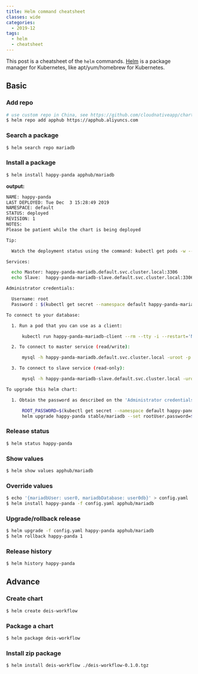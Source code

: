 ```yaml
---
title: Helm command cheatsheet
classes: wide
categories:
  - 2019-12
tags:
  - helm
  - cheatsheet
---
```


This post is a cheatsheet of the `helm` commands. [Helm](https://helm.sh/) is a package manager for Kubernetes, like apt/yum/homebrew for Kubernetes.

## Basic

### Add repo

```bash
# use custom repo in China, see https://github.com/cloudnativeapp/charts
$ helm repo add apphub https://apphub.aliyuncs.com
```

### Search a package

```bash
$ helm search repo mariadb
```

### Install a package

```bash
$ helm install happy-panda apphub/mariadb
```

**output:**

```bash
NAME: happy-panda
LAST DEPLOYED: Tue Dec  3 15:28:49 2019
NAMESPACE: default
STATUS: deployed
REVISION: 1
NOTES:
Please be patient while the chart is being deployed

Tip:

  Watch the deployment status using the command: kubectl get pods -w --namespace default -l release=happy-panda

Services:

  echo Master: happy-panda-mariadb.default.svc.cluster.local:3306
  echo Slave:  happy-panda-mariadb-slave.default.svc.cluster.local:3306

Administrator credentials:

  Username: root
  Password : $(kubectl get secret --namespace default happy-panda-mariadb -o jsonpath="{.data.mariadb-root-password}" | base64 --decode)

To connect to your database:

  1. Run a pod that you can use as a client:

      kubectl run happy-panda-mariadb-client --rm --tty -i --restart='Never' --image  docker.io/bitnami/mariadb:10.3.20-debian-9-r0 --namespace default --command -- bash

  2. To connect to master service (read/write):

      mysql -h happy-panda-mariadb.default.svc.cluster.local -uroot -p my_database

  3. To connect to slave service (read-only):

      mysql -h happy-panda-mariadb-slave.default.svc.cluster.local -uroot -p my_database

To upgrade this helm chart:

  1. Obtain the password as described on the 'Administrator credentials' section and set the 'rootUser.password' parameter as shown below:

      ROOT_PASSWORD=$(kubectl get secret --namespace default happy-panda-mariadb -o jsonpath="{.data.mariadb-root-password}" | base64 --decode)
      helm upgrade happy-panda stable/mariadb --set rootUser.password=$ROOT_PASSWORD
```

### Release status

```bash
$ helm status happy-panda
```

### Show values

```bash
$ helm show values apphub/mariadb
```

### Override values

```bash
$ echo '{mariadbUser: user0, mariadbDatabase: user0db}' > config.yaml
$ helm install happy-panda -f config.yaml apphub/mariadb
```

### Upgrade/rollback release

```bash
$ helm upgrade -f config.yaml happy-panda apphub/mariadb
$ helm rollback happy-panda 1
```

### Release history

```bash
$ helm history happy-panda
```

## Advance

### Create chart

```bash
$ helm create deis-workflow
```

### Package a chart

```bash
$ helm package deis-workflow
```

### Install zip package

```bash
$ helm install deis-workflow ./deis-workflow-0.1.0.tgz
```
